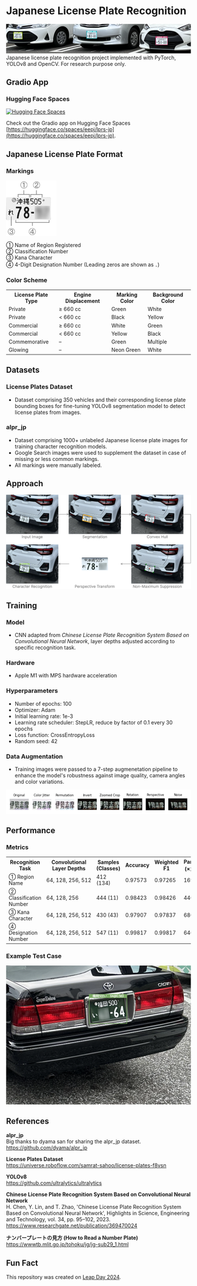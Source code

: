 # Japanese License Plate Recognition
![Example use case](./images/AYapiMKfSYI.png)
Japanese license plate recognition project implemented with PyTorch, YOLOv8 and OpenCV. For research purpose only. 

## Gradio App
### Hugging Face Spaces
[![Hugging Face Spaces](https://img.shields.io/badge/%F0%9F%A4%97%20Hugging%20Face-Spaces-blue)](https://huggingface.co/spaces/eepj/lprs-jp)

Check out the Gradio app on Hugging Face Spaces [https://huggingface.co/spaces/eepj/lprs-jp](https://huggingface.co/spaces/eepj/lprs-jp).

## Japanese License Plate Format
### Markings
<img src="./images/XZjptNTxOZF.png" height=150px>

① Name of Region Registered
<br>
② Classification Number
<br>
③ Kana Character
<br>
④ 4-Digit Designation Number (Leading zeros are shown as ．)

### Color Scheme
<table>
  <tr>
    <th>License Plate Type</th>
    <th>Engine Displacement</th>
    <th>Marking Color</th>
    <th>Background Color</th>
  </tr>
  <tr>
    <td>Private</td>
    <td>≥ 660 cc</td>
    <td>Green</td>
    <td>White</td>
  </tr>
  <tr>
    <td>Private</td>
    <td>< 660 cc</td>
    <td>Black</td>
    <td>Yellow</td>
  </tr>
  <tr>
    <td>Commercial</td>
    <td>≥ 660 cc</td>
    <td>White</td>
    <td>Green</td>
  </tr>
  <tr>
    <td>Commercial</td>
    <td>< 660 cc</td>
    <td>Yellow</td>
    <td>Black</td>
  </tr>
  <tr>
    <td>Commemorative</td>
    <td>–</td>
    <td>Green</td>
    <td>Multiple</td>
  </tr>
  <tr>
    <td>Glowing</td>
    <td>–</td>
    <td>Neon Green</td>
    <td>White</td>
  </tr>
</table>


## Datasets
### License Plates Dataset
* Dataset comprising 350 vehicles and their corresponding license plate bounding boxes for fine-tuning YOLOv8 segmentation model to detect license plates from images.

### alpr_jp
* Dataset comprising 1000+ unlabeled Japanese license plate images for training character recognition models.
* Google Search images were used to supplement the dataset in case of missing or less common markings.
* All markings were manually labeled.

## Approach
![Approach](images/ZeluqoXjBnVr.png)

## Training
### Model
* CNN adapted from *Chinese License Plate Recognition System Based on Convolutional Neural Network*, layer depths adjusted according to specific recognition task.
### Hardware
* Apple M1 with MPS hardware acceleration

### Hyperparameters
* Number of epochs: 100
* Optimizer: Adam
* Initial learning rate: 1e-3
* Learning rate scheduler: StepLR, reduce by factor of 0.1 every 30 epochs
* Loss function: CrossEntropyLoss
* Random seed: 42

### Data Augmentation
 * Training images were passed to a 7-step augmenetation pipeline to enhance the model's robustness against image quality, camera angles and color variations.

![Augmentation pipeline](./images/HIMwhOP3XxY.png)

## Performance

### Metrics
<table>
  <tr>
    <th>Recognition Task</th>
    <th>Convolutional Layer Depths</th>
    <th>Samples (Classes)</th>
    <th>Accuracy</th>
    <th>Weighted F1</th>
    <th>Params (×10<sup>3</sup>)</th>
  </tr>
  <tr>
    <td>① Region Name</td>
    <td style="white-space: nowrap;">64, 128, 256, 512</td>
    <td>412 (134)</td>
    <td>0.97573</td>
    <td>0.97265</td>
    <td>1690</td>
  </tr>
  <tr>
    <td>② Classification Number</td>
    <td style="white-space: nowrap;">64, 128, 256</td>
    <td>444 (11)</td>
    <td>0.98423</td>
    <td>0.98426</td>
    <td>440</td>
  </tr>
  <tr>
    <td>③ Kana Character</td>
    <td style="white-space: nowrap;">64, 128, 256, 512</td>
    <td>430 (43)</td>
    <td>0.97907</td>
    <td>0.97837</td>
    <td>680</td>
  </tr>
  <tr>
    <td>④ Designation Number</td>
    <td style="white-space: nowrap;">64, 128, 256, 512</td>
    <td>547 (11)</td>
    <td>0.99817</td>
    <td>0.99817</td>
    <td>646</td>
  </tr>
</table>

### Example Test Case
![Example](images/JixorLpQmKaN.png)

## References
**alpr_jp**
<br>
Big thanks to dyama san for sharing the alpr_jp dataset.
<br>
https://github.com/dyama/alpr_jp

**License Plates Dataset**
<br>
https://universe.roboflow.com/samrat-sahoo/license-plates-f8vsn

**YOLOv8**
<br>
https://github.com/ultralytics/ultralytics

**Chinese License Plate Recognition System Based on Convolutional Neural Network**
<br>
H. Chen, Y. Lin, and T. Zhao, 'Chinese License Plate Recognition System Based on Convolutional Neural Network', Highlights in Science, Engineering and Technology, vol. 34, pp. 95–102, 2023.
<br>
https://www.researchgate.net/publication/369470024

**ナンバープレートの見方 (How to Read a Number Plate)**
<br>
https://wwwtb.mlit.go.jp/tohoku/jg/jg-sub29_1.html


## Fun Fact
This repository was created on [Leap Day 2024](https://doodles.google/doodle/leap-day-2024/).
